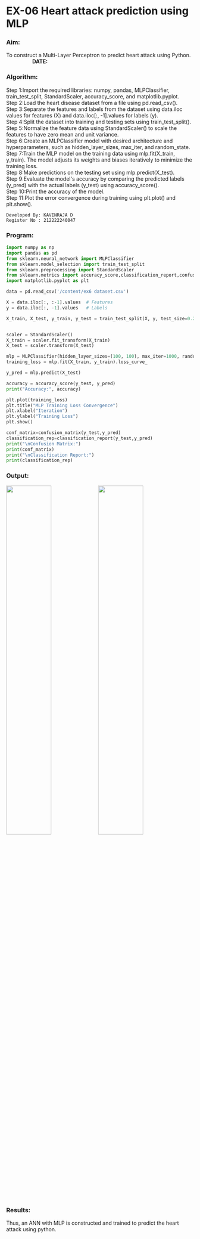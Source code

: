 # EX-06 Heart attack prediction using MLP
### Aim:
To construct a  Multi-Layer Perceptron to predict heart attack using Python. &emsp;&emsp;&emsp;&emsp;&emsp;**DATE:**
### Algorithm:
Step 1:Import the required libraries: numpy, pandas, MLPClassifier, train_test_split, StandardScaler, accuracy_score, and matplotlib.pyplot.<BR>
Step 2:Load the heart disease dataset from a file using pd.read_csv().<BR>
Step 3:Separate the features and labels from the dataset using data.iloc values for features (X) and data.iloc[:, -1].values for labels (y).<BR>
Step 4:Split the dataset into training and testing sets using train_test_split().<BR>
Step 5:Normalize the feature data using StandardScaler() to scale the features to have zero mean and unit variance.<BR>
Step 6:Create an MLPClassifier model with desired architecture and hyperparameters, such as hidden_layer_sizes, max_iter, and random_state.<BR>
Step 7:Train the MLP model on the training data using mlp.fit(X_train, y_train). The model adjusts its weights and biases iteratively to minimize the training loss.<BR>
Step 8:Make predictions on the testing set using mlp.predict(X_test).<BR>
Step 9:Evaluate the model's accuracy by comparing the predicted labels (y_pred) with the actual labels (y_test) using accuracy_score().<BR>
Step 10:Print the accuracy of the model.<BR>
Step 11:Plot the error convergence during training using plt.plot() and plt.show().<BR>
```
Developed By: KAVINRAJA D
Register No : 212222240047
```
### Program:
```Python
import numpy as np                              
import pandas as pd                             
from sklearn.neural_network import MLPClassifier
from sklearn.model_selection import train_test_split
from sklearn.preprocessing import StandardScaler
from sklearn.metrics import accuracy_score,classification_report,confusion_matrix
import matplotlib.pyplot as plt

data = pd.read_csv('/content/ex6 dataset.csv')

X = data.iloc[:, :-1].values  # Features
y = data.iloc[:, -1].values   # Labels

X_train, X_test, y_train, y_test = train_test_split(X, y, test_size=0.2, random_state=42)
```
```py

scaler = StandardScaler()
X_train = scaler.fit_transform(X_train)
X_test = scaler.transform(X_test)

mlp = MLPClassifier(hidden_layer_sizes=(100, 100), max_iter=1000, random_state=42)
training_loss = mlp.fit(X_train, y_train).loss_curve_

y_pred = mlp.predict(X_test)

accuracy = accuracy_score(y_test, y_pred)
print("Accuracy:", accuracy)

plt.plot(training_loss)
plt.title("MLP Training Loss Convergence")
plt.xlabel("Iteration")
plt.ylabel("Training Loss")
plt.show()

conf_matrix=confusion_matrix(y_test,y_pred)
classification_rep=classification_report(y_test,y_pred)
print("\nConfusion Matrix:")
print(conf_matrix)
print("\nClassification Report:")
print(classification_rep)

```
### Output:  
<img width=49% src="https://github.com/ROHITJAIND/EX-06-HEART-ATTACK-PREDICTION-USING-MLP/assets/118707073/a82ba7ae-5a2c-4c14-960f-4a4d73a3b56f"><img valign=top width=49% src="https://github.com/ROHITJAIND/EX-06-HEART-ATTACK-PREDICTION-USING-MLP/assets/118707073/d2b7c7fa-78ea-4db3-88d9-09bc63e02f36">
### Results:
Thus, an ANN with MLP is constructed and trained to predict the heart attack using python.
